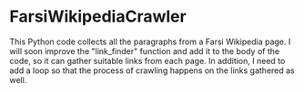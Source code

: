 # FarsiWikipediaCrawler
This Python code collects all the paragraphs from a Farsi Wikipedia page.
I will soon improve the "link_finder" function and add it to the body of the code, so it can gather suitable links from each page.
In addition, I need to add a loop so that the process of crawling happens on the links gathered as well.
